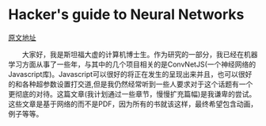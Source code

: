 # Hacker's guide to Neural Networks

[原文地址](http://karpathy.github.io/neuralnets/)

&emsp;&emsp;大家好，我是斯坦福大虚的计算机博士生。作为研究的一部分，我已经在机器学习方面从事了一些年，与其中的几个项目相关的是ConvNetJS(一个神经网络的Javascript库)。Javascript可以很好的将正在发生的呈现出来并且，也可以很好的和各种超参数设置打交道,但是我仍然经常听到一些人要求对于这个话题有一个更彻底的对待。这篇文章(我计划通过一些章节，慢慢扩充篇幅)是我谦卑的尝试。这些文章是基于网络的而不是PDF，因为所有的书就该这样，最终希望包含动画，例子等等。
